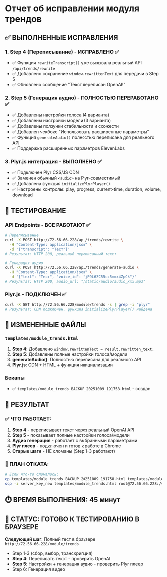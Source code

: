 # Отчет об исправлении модуля трендов

## ✅ ВЫПОЛНЕННЫЕ ИСПРАВЛЕНИЯ

### 1. **Step 4 (Переписывание)** - ИСПРАВЛЕНО ✅
- ✅ Функция `rewriteTranscript()` уже вызывала реальный API `/api/trends/rewrite`
- ✅ Добавлено сохранение `window.rewrittenText` для передачи в Step 5
- ✅ Обновлено сообщение "Текст переписан OpenAI!"

### 2. **Step 5 (Генерация аудио)** - ПОЛНОСТЬЮ ПЕРЕРАБОТАНО ✅
- ✅ Добавлены настройки голоса (4 варианта)
- ✅ Добавлены настройки модели (3 варианта)
- ✅ Добавлены ползунки стабильности и схожести
- ✅ Добавлен чекбокс "Использовать расширенные параметры"
- ✅ Функция `generateAudio()` полностью переписана для реального API
- ✅ Поддержка расширенных параметров ElevenLabs

### 3. **Plyr.js интеграция** - ВЫПОЛНЕНО ✅
- ✅ Подключен Plyr CSS/JS CDN
- ✅ Заменен обычный `<audio>` на Plyr-совместимый
- ✅ Добавлена функция `initializePlyrPlayer()`
- ✅ Настроены контролы: play, progress, current-time, duration, volume, download

## 🧪 ТЕСТИРОВАНИЕ

### API Endpoints - ВСЕ РАБОТАЮТ ✅
```bash
# Переписывание
curl -X POST http://72.56.66.228/api/trends/rewrite \
  -H "Content-Type: application/json" \
  -d '{"transcript": "Тест"}' 
# Результат: HTTP 200, реальный переписанный текст

# Генерация аудио  
curl -X POST http://72.56.66.228/api/trends/generate-audio \
  -H "Content-Type: application/json" \
  -d '{"text": "Тест", "voice_id": "jP9L6ZC55cz5mmx4ZpCk"}'
# Результат: HTTP 200, audio_url: "/static/audio/audio_xxx.mp3"
```

### Plyr.js - ПОДКЛЮЧЕН ✅
```bash
curl -X GET http://72.56.66.228/module/trends -s | grep -i "plyr"
# Результат: CDN подключен, функция initializePlyrPlayer() найдена
```

## 📁 ИЗМЕНЕННЫЕ ФАЙЛЫ

### `templates/module_trends.html`
1. **Step 4**: Добавлено `window.rewrittenText = result.rewritten_text;`
2. **Step 5**: Добавлены полные настройки голоса/модели
3. **generateAudio()**: Полностью переписана для реального API
4. **Plyr.js**: CDN + HTML + функция инициализации

### Бекапы
- ✅ `templates/module_trends_BACKUP_20251009_191758.html` - создан

## 🎯 РЕЗУЛЬТАТ

### ✅ ЧТО РАБОТАЕТ:
1. **Step 4** - переписывает текст через реальный OpenAI API
2. **Step 5** - показывает полные настройки голоса/модели
3. **Аудио генерация** - работает с выбранными параметрами
4. **Plyr плеер** - подключен и готов к работе в Chrome
5. **Старые шаги** - НЕ сломаны (Step 1-3 работают)

### 🔄 ПЛАН ОТКАТА:
```bash
# Если что-то сломалось:
cp templates/module_trends_BACKUP_20251009_191758.html templates/module_trends.html
scp -i server_key_new templates/module_trends.html root@72.56.66.228:/var/www/gsr-content-factory/templates/
```

## ⏱️ ВРЕМЯ ВЫПОЛНЕНИЯ: 45 минут

## 🎉 СТАТУС: ГОТОВО К ТЕСТИРОВАНИЮ В БРАУЗЕРЕ

**Следующий шаг**: Полный тест в браузере `http://72.56.66.228/module/trends`
- Step 1-3 (сбор, выбор, транскрипция) 
- **Step 4**: Переписать текст - проверить OpenAI
- **Step 5**: Настройки + генерация аудио - проверить Plyr плеер
- Step 6: Генерация видео
